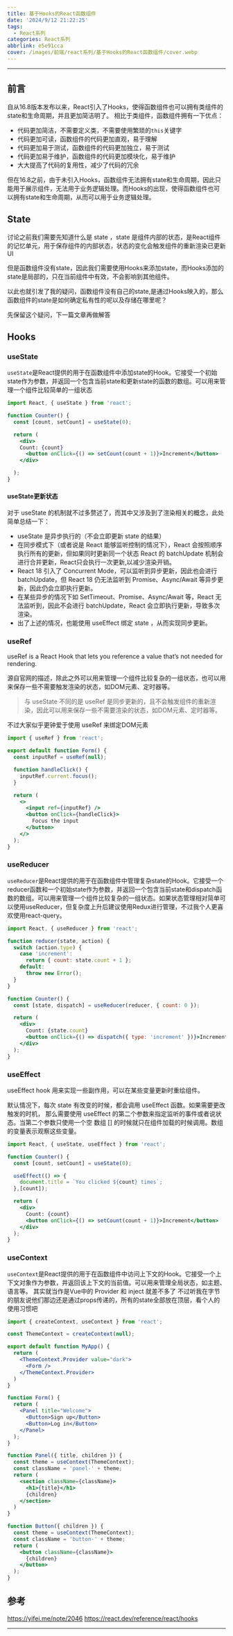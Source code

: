 ```yaml
---
title: 基于Hooks的React函数组件
date: '2024/9/12 21:22:25'
tags:
  - React系列
categories: React系列
abbrlink: e5e91cca
cover: /images/前端/react系列/基于Hooks的React函数组件/cover.webp
---
```


---

## 前言

自从16.8版本发布以来，React引入了Hooks，使得函数组件也可以拥有类组件的state和生命周期，并且更加简洁明了。
相比于类组件，函数组件拥有一下优点：

- 代码更加简洁，不需要定义类，不需要使用繁琐的`this`关键字
- 代码更加可读，函数组件的代码更加直观，易于理解
- 代码更加易于测试，函数组件的代码更加独立，易于测试
- 代码更加易于维护，函数组件的代码更加模块化，易于维护
- 大大提高了代码的复用性，减少了代码的冗余

但在16.8之前，由于未引入Hooks，函数组件无法拥有state和生命周期，因此只能用于展示组件，无法用于业务逻辑处理。而Hooks的出现，使得函数组件也可以拥有state和生命周期，从而可以用于业务逻辑处理。

## State

讨论之前我们需要先知道什么是 state ，state 是组件内部的状态，是React组件的记忆单元，用于保存组件的内部状态，状态的变化会触发组件的重新渲染已更新UI

但是函数组件没有state，因此我们需要使用Hooks来添加state，而Hooks添加的state是局部的，只在当前组件中有效，不会影响到其他组件。

以此也就引发了我的疑问，函数组件没有自己的state,是通过Hooks映入的，那么函数组件的state是如何确定私有性的呢以及存储在哪里呢？

先保留这个疑问，下一篇文章再做解答

## Hooks

### useState

`useState`是React提供的用于在函数组件中添加state的Hook。它接受一个初始state作为参数，并返回一个包含当前state和更新state的函数的数组。可以用来管理一个组件比较简单的一组状态

```jsx
import React, { useState } from 'react';

function Counter() {
  const [count, setCount] = useState(0);

  return (
    <div>
    Count: {count}   
      <button onClick={() => setCount(count + 1)}>Increment</button>
    </div>    

  );
}
```
#### useState更新状态

对于 useState 的机制就不过多赘述了，而其中又涉及到了渲染相关的概念，此处简单总结一下：

- useState 是异步执行的（不会立即更新 state 的结果）
- 在同步模式下（或者说是 React 能够监听控制的情况下），React 会按照顺序执行所有的更新，但如果同时更新同一个状态 React 的 batchUpdate 机制会进行合并更新，React只会执行一次更新,以减少渲染开销。
- React 18 引入了 Concurrent Mode，可以监听到异步更新，因此也会进行 batchUpdate，但 React 18 仍无法监听到 Promise、Async/Await 等异步更新，因此仍会立即执行更新。
- 在某些异步的情况下如 SetTimeout、Promise、Async/Await 等，React 无法监听到，因此不会进行 batchUpdate，React 会立即执行更新，导致多次渲染。
- 出了上述的情况，也能使用 useEffect 绑定 state ，从而实现同步更新。

### useRef

useRef is a React Hook that lets you reference a value that’s not needed for rendering.

源自官网的描述，除此之外可以用来管理一个组件比较复杂的一组状态，也可以用来保存一些不需要触发渲染的状态，如DOM元素、定时器等。

> 与 useState 不同的是 useRef 是同步更新的，且不会触发组件的重新渲染，因此可以用来保存一些不需要渲染的状态，如DOM元素、定时器等。

不过大家似乎更钟爱于使用 useRef 来绑定DOM元素

```jsx
import { useRef } from 'react';

export default function Form() {
  const inputRef = useRef(null);

  function handleClick() {
    inputRef.current.focus();
  }

  return (
    <>
      <input ref={inputRef} />
      <button onClick={handleClick}>
        Focus the input
      </button>
    </>
  );
}
```

### useReducer

`useReducer`是React提供的用于在函数组件中管理复杂state的Hook。它接受一个reducer函数和一个初始state作为参数，并返回一个包含当前state和dispatch函数的数组。可以用来管理一个组件比较复杂的一组状态。如果状态管理相对简单可以使用useReducer，但复杂度上升后建议使用Redux进行管理，不过我个人更喜欢使用react-query。

```jsx
import React, { useReducer } from 'react';

function reducer(state, action) {
  switch (action.type) {
    case 'increment':
      return { count: state.count + 1 };
    default:
      throw new Error();
  }
}

function Counter() {
  const [state, dispatch] = useReducer(reducer, { count: 0 });

  return (
    <div>
      Count: {state.count}
      <button onClick={() => dispatch({ type: 'increment' })}>Increment</button>
    </div>
  );
}

```

### useEffect

useEffect hook 用来实现一些副作用，可以在某些变量更新时重绘组件。

默认情况下，每次 state 有改变的时候，都会调用 useEffect 函数。如果需要更改触发的时机， 那么需要使用 useEffect 的第二个参数来指定监听的事件或者说状态。当第二个参数只使用一个空 数组 [] 的时候就只在组件加载的时候调用。数组的变量表示观察这些变量。

```jsx
import React, { useState, useEffect } from 'react';

function Counter() {
  const [count, setCount] = useState(0);

  useEffect(() => {
    document.title = `You clicked ${count} times`;
  },[count]);

  return (
    <div>
      Count: {count}
      <button onClick={() => setCount(count + 1)}>Increment</button>
    </div>
  );
}
```

### useContext

`useContext`是React提供的用于在函数组件中访问上下文的Hook。它接受一个上下文对象作为参数，并返回该上下文的当前值。可以用来管理全局状态，如主题、语言等。
其实就当作是Vue中的 Provider 和 inject 就差不多了
不过听我在字节的朋友说他们那边还是通过props传递的，所有的state全部放在顶层，看个人的使用习惯吧

```jsx
import { createContext, useContext } from 'react';

const ThemeContext = createContext(null);

export default function MyApp() {
  return (
    <ThemeContext.Provider value="dark">
      <Form />
    </ThemeContext.Provider>
  )
}

function Form() {
  return (
    <Panel title="Welcome">
      <Button>Sign up</Button>
      <Button>Log in</Button>
    </Panel>
  );
}

function Panel({ title, children }) {
  const theme = useContext(ThemeContext);
  const className = 'panel-' + theme;
  return (
    <section className={className}>
      <h1>{title}</h1>
      {children}
    </section>
  )
}

function Button({ children }) {
  const theme = useContext(ThemeContext);
  const className = 'button-' + theme;
  return (
    <button className={className}>
      {children}
    </button>
  );
}

```


## 参考

https://yifei.me/note/2046
https://react.dev/reference/react/hooks

---